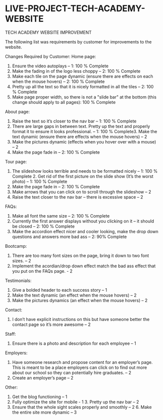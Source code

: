 # LIVE-PROJECT-TECH-ACADEMY-WEBSITE
TECH ACADEMY WEBSITE IMPROVEMENT

The following list was requirements by customer for improvements to the website.

Changes Required by Customer:
Home page:
1. Ensure the video autoplays – 1: 100 % Complete
2. Make the fading in of the logo less choppy – 2: 100 % Complete
3. Make each tile on the page dynamic (ensure there are effects on each when the mouse hovers) – 2: 100 % Complete
4. Pretty up all the text so that it is nicely formatted in all the tiles – 2: 100 % Complete
5. Make page proper width, so there is not a "slide bar" at the bottom (this change should apply to all pages): 100 % Complete

About page:
1. Raise the text so it’s closer to the nav bar – 1: 100 % Complete
2. There are large gaps in between text. Pretty up the text and properly format it to ensure it looks professional. – 1: 100 % Complete
​3. Make the text dynamic (ensure there are effects when the mouse hovers) – 2
4. Make the pictures dynamic (effects when you hover over with a mouse) – 2
5. Make the page fade in – 2: 100 % Complete

Tour page:
1. The slideshow looks terrible and needs to be formatted nicely – 1: 100 % Complete
​2. Get rid of the first picture on the slide show (It’s the worst photo) – 1: 100 % Complete
3. Make the page fade in – 2​: 100 % Complete
4. Make arrows that you can click on to scroll through the slideshow – 2
5. Raise the text closer to the nav bar – there is excessive space – 2

FAQs:
1. Make all font the same size – 2: 100 % Complete
2. Currently the first answer displays without you clicking on it – it should be closed – 2: 100 % Complete
3. Make the accordion effect nicer and cooler looking, make the drop down questions and answers more bad ass – 2: 90% Complete

Bootcamp:
1. There are too many font sizes on the page, bring it down to two font sizes. – 2
2. Implement the acordian/drop down effect match the bad ass effect that you put on the FAQs page​. - 2​

Testimonials:
1. Give a bolded header to each success story – 1
2. Make the text dynamic (an effect when the mouse hovers) – 2
3. Make the pictures dynamics (an effect when the mouse hovers) – 2

Contact:
1. I don’t have explicit instructions on this but have someone better the contact page so it’s more awesome – 2

Staff:
1. Ensure there is a photo and description for each employee – 1

Employers:
1. Have someone research and propose content for an employer’s page. This is meant to be a place employers can click on to find out more about our school so they can potentially hire graduates. – 2
2. Create an employer’s page – 2

Other:
1. Get the blog functioning – 1
2. Fully optimize the site for mobile - 1
​3. Pretty up the nav bar – 2
5. Ensure that the whole sight scales properly and smoothly – 2
​6. Make the entire site more dynamic – 3
